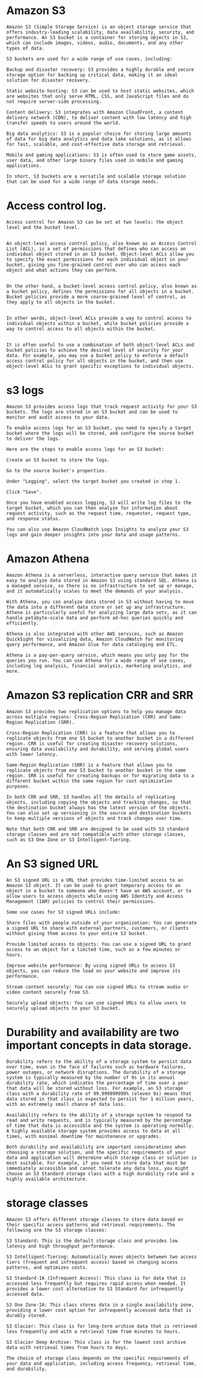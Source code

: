 # Amazon S3

    Amazon S3 (Simple Storage Service) is an object storage service that offers industry-leading scalability, data availability, security, and performance. An S3 bucket is a container for storing objects in S3, which can include images, videos, audio, documents, and any other types of data.

    S3 buckets are used for a wide range of use cases, including:

    Backup and disaster recovery: S3 provides a highly durable and secure storage option for backing up critical data, making it an ideal solution for disaster recovery.

    Static website hosting: S3 can be used to host static websites, which are websites that only serve HTML, CSS, and JavaScript files and do not require server-side processing.

    Content delivery: S3 integrates with Amazon CloudFront, a content delivery network (CDN), to deliver content with low latency and high transfer speeds to users around the world.

    Big data analytics: S3 is a popular choice for storing large amounts of data for big data analytics and data lake solutions, as it allows for fast, scalable, and cost-effective data storage and retrieval.

    Mobile and gaming applications: S3 is often used to store game assets, user data, and other large binary files used in mobile and gaming applications.

    In short, S3 buckets are a versatile and scalable storage solution that can be used for a wide range of data storage needs.


# Access control log. 


    Access control for Amazon S3 can be set at two levels: the object level and the bucket level.


    An object-level access control policy, also known as an Access Control List (ACL), is a set of permissions that defines who can access an individual object stored in an S3 bucket. Object-level ACLs allow you to specify the exact permissions for each individual object in your bucket, giving you fine-grained control over who can access each object and what actions they can perform.


    On the other hand, a bucket-level access control policy, also known as a bucket policy, defines the permissions for all objects in a bucket. Bucket policies provide a more coarse-grained level of control, as they apply to all objects in the bucket.


    In other words, object-level ACLs provide a way to control access to individual objects within a bucket, while bucket policies provide a way to control access to all objects within the bucket.


    It is often useful to use a combination of both object-level ACLs and bucket policies to achieve the desired level of security for your data. For example, you may use a bucket policy to enforce a default access control policy for all objects in the bucket, and then use object-level ACLs to grant specific exceptions to individual objects.



# s3 logs

    Amazon S3 provides access logs that track request activity for your S3 buckets. The logs are stored in an S3 bucket and can be used to monitor and audit access to your data.

    To enable access logs for an S3 bucket, you need to specify a target bucket where the logs will be stored, and configure the source bucket to deliver the logs.

    Here are the steps to enable access logs for an S3 bucket:

    Create an S3 bucket to store the logs.

    Go to the source bucket's properties.

    Under "Logging", select the target bucket you created in step 1. 

    Click "Save".

    Once you have enabled access logging, S3 will write log files to the target bucket, which you can then analyze for information about request activity, such as the request time, requester, request type, and response status.

    You can also use Amazon CloudWatch Logs Insights to analyze your S3 logs and gain deeper insights into your data and usage patterns.



# Amazon Athena

    Amazon Athena is a serverless, interactive query service that makes it easy to analyze data stored in Amazon S3 using standard SQL. Athena is a managed service, so there is no infrastructure to set up or manage, and it automatically scales to meet the demands of your analysis.

    With Athena, you can analyze data stored in S3 without having to move the data into a different data store or set up any infrastructure. Athena is particularly useful for analyzing large data sets, as it can handle petabyte-scale data and perform ad-hoc queries quickly and efficiently.

    Athena is also integrated with other AWS services, such as Amazon QuickSight for visualizing data, Amazon CloudWatch for monitoring query performance, and Amazon Glue for data cataloging and ETL.

    Athena is a pay-per-query service, which means you only pay for the queries you run. You can use Athena for a wide range of use cases, including log analysis, financial analysis, marketing analytics, and more.


# Amazon S3 replication  CRR and SRR

    Amazon S3 provides two replication options to help you manage data across multiple regions: Cross-Region Replication (CRR) and Same-Region Replication (SRR).

    Cross-Region Replication (CRR) is a feature that allows you to replicate objects from one S3 bucket to another bucket in a different region. CRR is useful for creating disaster recovery solutions, ensuring data availability and durability, and serving global users with lower latency.

    Same-Region Replication (SRR) is a feature that allows you to replicate objects from one S3 bucket to another bucket in the same region. SRR is useful for creating backups or for migrating data to a different bucket within the same region for cost optimization purposes.

    In both CRR and SRR, S3 handles all the details of replicating objects, including copying the objects and tracking changes, so that the destination bucket always has the latest version of the objects. You can also set up versioning in the source and destination buckets to keep multiple versions of objects and track changes over time.

    Note that both CRR and SRR are designed to be used with S3 standard storage classes and are not compatible with other storage classes, such as S3 One Zone or S3 Intelligent-Tiering.


# An S3 signed URL

    An S3 signed URL is a URL that provides time-limited access to an Amazon S3 object. It can be used to grant temporary access to an object in a bucket to someone who doesn't have an AWS account, or to allow users to access objects while using AWS Identity and Access Management (IAM) policies to control their permissions.

    Some use cases for S3 signed URLs include:

    Share files with people outside of your organization: You can generate a signed URL to share with external partners, customers, or clients without giving them access to your entire S3 bucket.

    Provide limited access to objects: You can use a signed URL to grant access to an object for a limited time, such as a few minutes or hours.

    Improve website performance: By using signed URLs to access S3 objects, you can reduce the load on your website and improve its performance.

    Stream content securely: You can use signed URLs to stream audio or video content securely from S3.

    Securely upload objects: You can use signed URLs to allow users to securely upload objects to your S3 bucket.


# Durability and availability are two important concepts in data storage.

    Durability refers to the ability of a storage system to persist data over time, even in the face of failures such as hardware failures, power outages, or network disruptions. The durability of a storage system is typically measured by the number of 9s in its annual durability rate, which indicates the percentage of time over a year that data will be stored without loss. For example, an S3 storage class with a durability rate of 99.999999999% (eleven 9s) means that data stored in that class is expected to persist for 1 million years, with an extremely small chance of data loss.

    Availability refers to the ability of a storage system to respond to read and write requests, and is typically measured by the percentage of time that data is accessible and the system is operating normally. A highly available storage system provides access to data at all times, with minimal downtime for maintenance or upgrades.

    Both durability and availability are important considerations when choosing a storage solution, and the specific requirements of your data and application will determine which storage class or solution is most suitable. For example, if you need to store data that must be immediately accessible and cannot tolerate any data loss, you might choose an S3 Standard storage class with a high durability rate and a highly available architecture.


# storage classes 

    Amazon S3 offers different storage classes to store data based on their specific access patterns and retrieval requirements. The following are the S3 storage classes:

    S3 Standard: This is the default storage class and provides low latency and high throughput performance.

    S3 Intelligent-Tiering: Automatically moves objects between two access tiers (frequent and infrequent access) based on changing access patterns, and optimizes costs.

    S3 Standard-IA (Infrequent Access): This class is for data that is accessed less frequently but requires rapid access when needed. It provides a lower cost alternative to S3 Standard for infrequently accessed data.

    S3 One Zone-IA: This class stores data in a single availability zone, providing a lower cost option for infrequently accessed data that is durably stored.

    S3 Glacier: This class is for long-term archive data that is retrieved less frequently and with a retrieval time from minutes to hours.

    S3 Glacier Deep Archive: This class is for the lowest cost archive data with retrieval times from hours to days.

    The choice of storage class depends on the specific requirements of your data and application, including access frequency, retrieval time, and durability.

